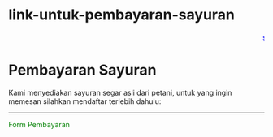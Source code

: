 # link-untuk-pembayaran-sayuran

<marquee style="color:blue;front-size:300%;front-family:verdana;">silahkan klik untuk mengisi formulir</marquee>
<body>
<h1>Pembayaran Sayuran</h1>
<p>Kami menyediakan sayuran segar asli dari petani, untuk yang ingin memesan silahkan mendaftar terlebih dahulu:</p>
<hr>

<style>
a:link {
    color: green; 
    background-color: transparent; 
    text-decoration: none;
}
a:visited {
    color: pink;
    background-color: transparent;
    text-decoration: none;
}
a:hover {
    color: red;
    background-color: transparent;
    text-decoration: underline;
}
a:active {
    color: yellow;
    background-color: transparent;
    text-decoration: underline;
}
</style>

<body>

<a href="https://priyopermana.github.io/Agrilink/">Form Pembayaran</a>

</body>
